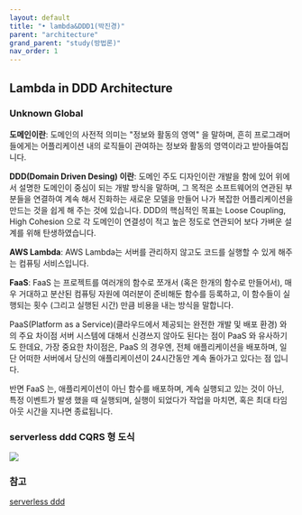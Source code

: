 ```yaml
---
layout: default
title: "• lambda&DDD1(박진경)"
parent: "architecture"
grand_parent: "study(방법론)"
nav_order: 1
---
```


## Lambda in DDD Architecture
### Unknown Global

**도메인이란**:
도메인의 사전적 의미는 "정보와 활동의 영역" 을 말하며, 흔히 프로그래머들에게는 어플리케이션 내의 로직들이 관여하는 정보와 활동의 영역이라고 받아들여집니다.

**DDD(Domain Driven Desing) 이란**:
도메인 주도 디자인이란 개발을 함에 있어 위에서 설명한 도메인이 중심이 되는 개발 방식을 말하며, 그 목적은 소프트웨어의 연관된 부분들을 연결하여 계속 해서 진화하는 새로운 모델을 만들어 나가 복잡한 어플리케이션을 만드는 것을 쉽게 해 주는 것에 있습니다.
DDD의 핵심적인 목표는 Loose Coupling, High Cohesion 으로 각 도메인이 연결성이 적고 높은 정도로 연관되어 보다 가벼운 설계를 위해 탄생하였습니다.

**AWS Lambda**:
AWS Lambda는 서버를 관리하지 않고도 코드를 실행할 수 있게 해주는 컴퓨팅 서비스입니다.

**FaaS**:
FaaS 는 프로젝트를 여러개의 함수로 쪼개서 (혹은 한개의 함수로 만들어서), 매우 거대하고 분산된 컴퓨팅 자원에 여러분이 준비해둔 함수를 등록하고, 이 함수들이 실행되는 횟수 (그리고 실행된 시간) 만큼 비용을 내는 방식을 말합니다.

PaaS(Platform as a Service)(클라우드에서 제공되는 완전한 개발 및 배포 환경) 와의 주요 차이점
서버 시스템에 대해서 신경쓰지 않아도 된다는 점이 PaaS 와 유사하기도 한데요, 가장 중요한 차이점은, PaaS 의 경우엔, 전체 애플리케이션을 배포하며, 일단 어떠한 서버에서 당신의 애플리케이션이 24시간동안 계속 돌아가고 있다는 점 입니다.

반면 FaaS 는, 애플리케이션이 아닌 함수를 배포하며, 계속 실행되고 있는 것이 아닌, 특정 이벤트가 발생 했을 때 실행되며, 실행이 되었다가 작업을 마치면, 혹은 최대 타임아웃 시간을 지나면 종료됩니다.

### serverless ddd CQRS 형 도식
![](https://image.slidesharecdn.com/serverlessddd-170426073620/95/serverless-ddd-37-638.jpg?cb=1493192298)

### 참고
[serverless ddd](https://www.slideshare.net/AsherSterkin/serverless-ddd)